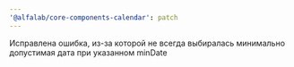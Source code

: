 ```yaml
---
'@alfalab/core-components-calendar': patch
---
```


Исправлена ошибка, из-за которой не всегда выбиралась минимально допустимая дата при указанном minDate
